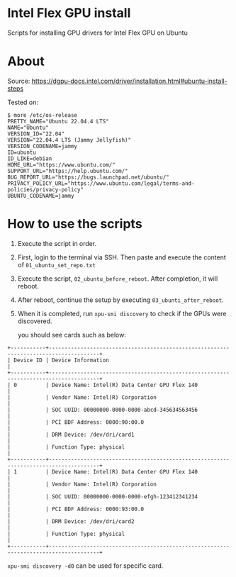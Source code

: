 # Intel Flex GPU install
Scripts for installing GPU drivers for Intel Flex GPU on Ubuntu

# About
Source: https://dgpu-docs.intel.com/driver/installation.html#ubuntu-install-steps

Tested on:
```
$ more /etc/os-release
PRETTY_NAME="Ubuntu 22.04.4 LTS"
NAME="Ubuntu"
VERSION_ID="22.04"
VERSION="22.04.4 LTS (Jammy Jellyfish)"
VERSION_CODENAME=jammy
ID=ubuntu
ID_LIKE=debian
HOME_URL="https://www.ubuntu.com/"
SUPPORT_URL="https://help.ubuntu.com/"
BUG_REPORT_URL="https://bugs.launchpad.net/ubuntu/"
PRIVACY_POLICY_URL="https://www.ubuntu.com/legal/terms-and-policies/privacy-policy"
UBUNTU_CODENAME=jammy
```

# How to use the scripts
1. Execute the script in order.
2. First, login to the terminal via SSH. Then paste and execute the content of `01_ubuntu_set_repo.txt`
3. Execute the script, `02_ubuntu_before_reboot`. After completion, it will reboot.
4. After reboot, continue the setup by executing `03_ubunti_after_reboot`.
5. When it is completed, run `xpu-smi discovery` to check if the GPUs were discovered.

    you should see cards such as below:
```
+-----------+--------------------------------------------------------------------------------------+
| Device ID | Device Information                                                                   |
+-----------+--------------------------------------------------------------------------------------+
| 0         | Device Name: Intel(R) Data Center GPU Flex 140                                       |
|           | Vendor Name: Intel(R) Corporation                                                    |
|           | SOC UUID: 00000000-0000-0000-abcd-345634563456                                       |
|           | PCI BDF Address: 0000:90:00.0                                                        |
|           | DRM Device: /dev/dri/card1                                                           |
|           | Function Type: physical                                                              |
+-----------+--------------------------------------------------------------------------------------+
| 1         | Device Name: Intel(R) Data Center GPU Flex 140                                       |
|           | Vendor Name: Intel(R) Corporation                                                    |
|           | SOC UUID: 00000000-0000-0000-efgh-123412341234                                       |
|           | PCI BDF Address: 0000:93:00.0                                                        |
|           | DRM Device: /dev/dri/card2                                                           |
|           | Function Type: physical                                                              |
+-----------+--------------------------------------------------------------------------------------+
```   

   `xpu-smi discovery -d0` can be used for specific card. 
